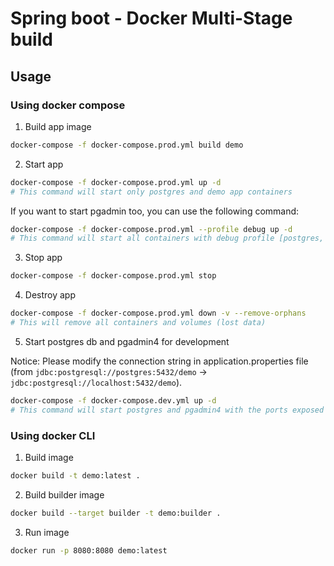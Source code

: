 # Spring boot - Docker Multi-Stage build

## Usage

### Using docker compose

1. Build app image

```bash
docker-compose -f docker-compose.prod.yml build demo
```

2. Start app

```bash
docker-compose -f docker-compose.prod.yml up -d
# This command will start only postgres and demo app containers
```

If you want to start pgadmin too, you can use the following command:

```bash
docker-compose -f docker-compose.prod.yml --profile debug up -d
# This command will start all containers with debug profile [postgres, demo] + pgadmin4
```

3. Stop app

```bash
docker-compose -f docker-compose.prod.yml stop
```

4. Destroy app

```bash
docker-compose -f docker-compose.prod.yml down -v --remove-orphans
# This will remove all containers and volumes (lost data)
```

5. Start postgres db and pgadmin4 for development

Notice: Please modify the connection string in application.properties file (from `jdbc:postgresql://postgres:5432/demo` -> `jdbc:postgresql://localhost:5432/demo`).

```bash
docker-compose -f docker-compose.dev.yml up -d
# This command will start postgres and pgadmin4 with the ports exposed
```

### Using docker CLI

1. Build image

```bash
docker build -t demo:latest .
```

2. Build builder image

```bash
docker build --target builder -t demo:builder .
```

3. Run image

```bash
docker run -p 8080:8080 demo:latest
```